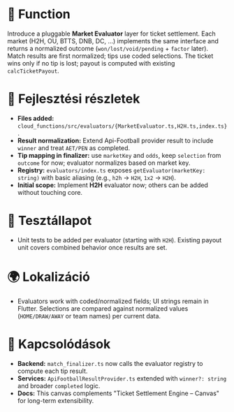 # 🎯 Function

Introduce a pluggable **Market Evaluator** layer for ticket settlement. Each market (H2H, OU, BTTS, DNB, DC, …) implements the same interface and returns a normalized outcome (`won/lost/void/pending` + `factor` later). Match results are first normalized; tips use coded selections. The ticket wins only if no tip is lost; payout is computed with existing `calcTicketPayout`.

# 🧠 Fejlesztési részletek

* **Files added:** `cloud_functions/src/evaluators/{MarketEvaluator.ts,H2H.ts,index.ts}`.
* **Result normalization:** Extend Api-Football provider result to include `winner` and treat `AET/PEN` as completed.
* **Tip mapping in finalizer:** use `marketKey` and `odds`, keep `selection` from `outcome` for now; evaluator normalizes based on market key.
* **Registry:** `evaluators/index.ts` exposes `getEvaluator(marketKey: string)` with basic aliasing (e.g., `h2h` → `H2H`, `1x2` → `H2H`).
* **Initial scope:** Implement **H2H** evaluator now; others can be added without touching core.

# 🧪 Tesztállapot

* Unit tests to be added per evaluator (starting with `H2H`). Existing payout unit covers combined behavior once results are set.

# 🌍 Lokalizáció

* Evaluators work with coded/normalized fields; UI strings remain in Flutter. Selections are compared against normalized values (`HOME/DRAW/AWAY` or team names) per current data.

# 📎 Kapcsolódások

* **Backend:** `match_finalizer.ts` now calls the evaluator registry to compute each tip result.
* **Services:** `ApiFootballResultProvider.ts` extended with `winner?: string` and broader `completed` logic.
* **Docs:** This canvas complements "Ticket Settlement Engine – Canvas" for long-term extensibility.
